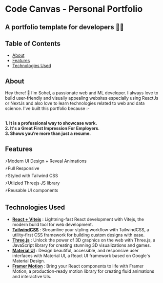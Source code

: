 # Code Canvas - Personal Portfolio

<h2>A portfolio template for developers 🧑‍💻</h2> 
<!-- vscode-markdown-toc -->
<h2>Table of Contents</h2>

- [About](#About)
- [Features](#features)
- [Technologies Used](#technologies)
<!-- vscode-markdown-toc-config
	numbering=true
	autoSave=true
	/vscode-markdown-toc-config -->
<!-- /vscode-markdown-toc -->
<a id="About"></a>
<h2 id="About">About</h2>
Hey there! 👋 I'm Sohel, a passionate web and ML developer. I always love to build user-friendly and visually appealing websites especially using ReactJs or NextJs and also love to learn technologies related to web and data science. I've built this portfolio because :- 
<br />
<br />
 
**1. It is a professional way to showcase work.** <br />
**2. It's a Great First Impression For Employers.** <br />
**3. Shows you’re more than just a resume.**

<h2 id="features">Features</h2>

⚡Modern UI Design + Reveal Animations <br />
⚡Full Responsive <br />
⚡Styled with Tailwind CSS <br />
⚡Utlizied Threejs JS library <br />
⚡Reusable UI components

<h2 id="technologies">Technologies Used</h2>

- **[React + Vitejs](https://vitejs.dev/guide/)** : Lightning-fast React development with Vitejs, the modern build tool for web development.
- **[TailwindCSS](https://tailwindcss.com/docs/installation)** : Streamline your styling workflow with TailwindCSS, a utility-first CSS framework for building custom designs with ease.
- **[Three.js](https://threejs.org/)** : Unlock the power of 3D graphics on the web with Three.js, a JavaScript library for creating stunning 3D visualizations and games.
- **[Material UI](https://mui.com/material-ui/)** : Design beautiful, accessible, and responsive user interfaces with Material UI, a React UI framework based on Google's Material Design.
- **[Framer Motion](https://www.framer.com/motion/)** : Bring your React components to life with Framer Motion, a production-ready motion library for creating fluid animations and interactive UIs.

